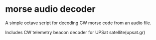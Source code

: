 # morse audio decoder

A simple octave script for decoding CW morse code from an audio file.

Includes CW telemetry beacon decoder for UPSat satellite(upsat.gr)
